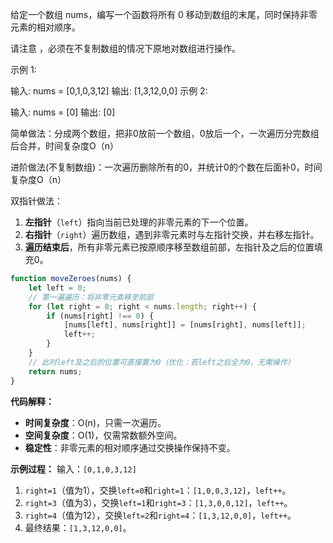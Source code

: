 给定一个数组 nums，编写一个函数将所有 0 移动到数组的末尾，同时保持非零元素的相对顺序。

请注意 ，必须在不复制数组的情况下原地对数组进行操作。

示例 1:

输入: nums = [0,1,0,3,12]
输出: [1,3,12,0,0]
示例 2:

输入: nums = [0]
输出: [0]

简单做法：分成两个数组，把非0放前一个数组，0放后一个，一次遍历分完数组后合并，时间复杂度O（n）

进阶做法(不复制数组)：一次遍历删除所有的0，并统计0的个数在后面补0，时间复杂度O（n）

双指针做法：
1. **左指针**（`left`）指向当前已处理的非零元素的下一个位置。
2. **右指针**（`right`）遍历数组，遇到非零元素时与左指针交换，并右移左指针。
3. **遍历结束后**，所有非零元素已按原顺序移至数组前部，左指针及之后的位置填充0。

``` js
function moveZeroes(nums) {
    let left = 0;
    // 第一遍遍历：将非零元素移至前部
    for (let right = 0; right < nums.length; right++) {
        if (nums[right] !== 0) {
            [nums[left], nums[right]] = [nums[right], nums[left]];
            left++;
        }
    }
    // 此时left及之后的位置可直接置为0（优化：若left之后全为0，无需操作）
    return nums;
}
```


**代码解释：**
- **时间复杂度**：O(n)，只需一次遍历。
- **空间复杂度**：O(1)，仅需常数额外空间。
- **稳定性**：非零元素的相对顺序通过交换操作保持不变。

**示例过程：**
输入：`[0,1,0,3,12]`
1. `right=1`（值为1），交换`left=0`和`right=1`：`[1,0,0,3,12]`，`left++`。
2. `right=3`（值为3），交换`left=1`和`right=3`：`[1,3,0,0,12]`，`left++`。
3. `right=4`（值为12），交换`left=2`和`right=4`：`[1,3,12,0,0]`，`left++`。
4. 最终结果：`[1,3,12,0,0]`。



